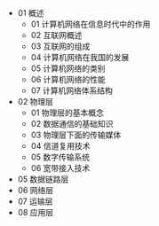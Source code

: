 - 01 概述
    - 01 计算机网络在信息时代中的作用
    - 02 互联网概述
    - 03 互联网的组成
    - 04 计算机网络在我国的发展
    - 05 计算机网络的类别
    - 06 计算机网络的性能
    - 07 计算机网络体系结构
- 02 物理层 
    - 01 物理层的基本概念
    - 02 数据通信的基础知识
    - 03 物理层下面的传输媒体
    - 04 信道复用技术
    - 05 数字传输系统
    - 06 宽带接入技术
- 05 数据链路层
- 06 网络层
- 07 运输层
- 08 应用层